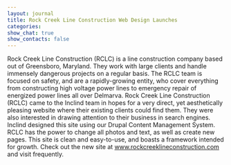 ```yaml
---
layout: journal
title: Rock Creek Line Construction Web Design Launches
categories: 
show_chat: true
show_contacts: false
---
```


Rock Creek Line Construction (RCLC) is a line construction company based out of Greensboro, Maryland. They work with large clients and handle immensely dangerous projects on a regular basis. The RCLC team is focused on safety, and are a rapidly-growing entity, who cover everything from constructing high voltage power lines to emergency repair of energized power lines all over Delmarva. Rock Creek Line Construction (RCLC) came to the Inclind team in hopes for a very direct, yet aesthetically pleasing website where their existing clients could find them. They were also interested in drawing attention to their business in search engines. Inclind designed this site using our Drupal Content Management System. RCLC has the power to change all photos and text, as well as create new pages. This site is clean and easy-to-use, and boasts a framework intended for growth. Check out the new site at <a href="http://www.rockcreeklineconstruction.com" target="_blank" title="RCLC of Maryland's Website Design">www.rockcreeklineconstruction.com</a> and visit frequently.